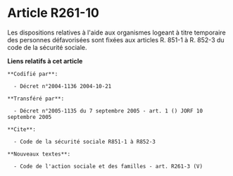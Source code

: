 # Article R261-10

Les dispositions relatives à l'aide aux organismes logeant à titre temporaire des personnes défavorisées sont fixées aux
articles R. 851-1 à R. 852-3 du code de la sécurité sociale.

**Liens relatifs à cet article**

	**Codifié par**:

	  - Décret n°2004-1136 2004-10-21

	**Transféré par**:

	  - Décret n°2005-1135 du 7 septembre 2005 - art. 1 () JORF 10 septembre 2005

	**Cite**:

	  - Code de la sécurité sociale R851-1 à R852-3

	**Nouveaux textes**:

	  - Code de l'action sociale et des familles - art. R261-3 (V)

